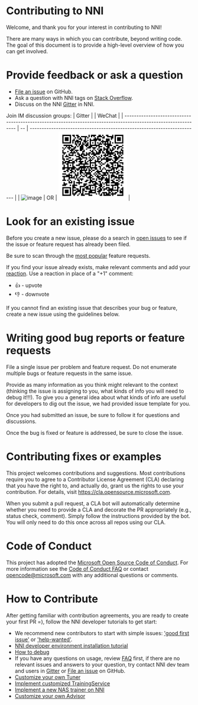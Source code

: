 # Contributing to NNI

Welcome, and thank you for your interest in contributing to NNI!

There are many ways in which you can contribute, beyond writing code. The goal of this document is to provide a high-level overview of how you can get involved.

# Provide feedback or ask a question

* [File an issue](https://github.com/microsoft/nni/issues/new/choose) on GitHub.
* Ask a question with NNI tags on [Stack Overflow](https://stackoverflow.com/questions/tagged/nni?sort=Newest&edited=true).
* Discuss on the NNI [Gitter](https://gitter.im/Microsoft/nni?utm_source=badge&utm_medium=badge&utm_campaign=pr-badge&utm_content=badge) in NNI.

Join IM discussion groups:
| Gitter                                                                                                         |    | WeChat                                                                  |
| -------------------------------------------------------------------------------------------------------------- | -- | ----------------------------------------------------------------------- |
| ![image](https://user-images.githubusercontent.com/39592018/80665738-e0574a80-8acc-11ea-91bc-0836dc4cbf89.png) | OR | ![image](https://github.com/scarlett2018/nniutil/raw/master/wechat.png) |


# Look for an existing issue
Before you create a new issue, please do a search in [open issues](https://github.com/microsoft/nni/issues) to see if the issue or feature request has already been filed.

Be sure to scan through the [most popular](https://github.com/microsoft/nni/issues?q=is%3Aopen+is%3Aissue+label%3AFAQ+sort%3Areactions-%2B1-desc) feature requests.

If you find your issue already exists, make relevant comments and add your [reaction](https://github.com/blog/2119-add-reactions-to-pull-requests-issues-and-comments). Use a reaction in place of a "+1" comment:

* 👍 - upvote
* 👎 - downvote

If you cannot find an existing issue that describes your bug or feature, create a new issue using the guidelines below.

# Writing good bug reports or feature requests
File a single issue per problem and feature request. Do not enumerate multiple bugs or feature requests in the same issue.

Provide as many information as you think might relevant to the context (thinking the issue is assigning to you, what kinds of info you will need to debug it!!!). To give you a general idea about what kinds of info are useful for developers to dig out the issue, we had provided issue template for you.

Once you had submitted an issue, be sure to follow it for questions and discussions.

Once the bug is fixed or feature is addressed, be sure to close the issue.

# Contributing fixes or examples

This project welcomes contributions and suggestions. Most contributions require you to agree to a Contributor License Agreement (CLA) declaring that you have the right to, and actually do, grant us the rights to use your contribution. For details, visit https://cla.opensource.microsoft.com.

When you submit a pull request, a CLA bot will automatically determine whether you need to provide a CLA and decorate the PR appropriately (e.g., status check, comment). Simply follow the instructions provided by the bot. You will only need to do this once across all repos using our CLA.

# Code of Conduct

This project has adopted the [Microsoft Open Source Code of Conduct](https://opensource.microsoft.com/codeofconduct/). For more information see the [Code of Conduct FAQ](https://opensource.microsoft.com/codeofconduct/faq/) or contact [opencode@microsoft.com](mailto:opencode@microsoft.com) with any additional questions or comments.

# How to Contribute

After getting familiar with contribution agreements, you are ready to create your first PR =), follow the NNI developer tutorials to get start:

* We recommend new contributors to start with simple issues: ['good first issue'](https://github.com/Microsoft/nni/issues?q=is%3Aissue+is%3Aopen+label%3A%22good+first+issue%22) or ['help-wanted'](https://github.com/microsoft/nni/issues?q=is%3Aopen+is%3Aissue+label%3A%22help+wanted%22).
* [NNI developer environment installation tutorial](docs/en_US/Tutorial/SetupNniDeveloperEnvironment.md)
* [How to debug](docs/en_US/Tutorial/HowToDebug.md)
* If you have any questions on usage, review [FAQ](https://github.com/microsoft/nni/blob/master/docs/en_US/Tutorial/FAQ.md) first, if there are no relevant issues and answers to your question, try contact NNI dev team and users in [Gitter](https://gitter.im/Microsoft/nni?utm_source=badge&utm_medium=badge&utm_campaign=pr-badge&utm_content=badge) or [File an issue](https://github.com/microsoft/nni/issues/new/choose) on GitHub.
* [Customize your own Tuner](docs/en_US/Tuner/CustomizeTuner.md)
* [Implement customized TrainingService](docs/en_US/TrainingService/HowToImplementTrainingService.md)
* [Implement a new NAS trainer on NNI](docs/en_US/NAS/Advanced.md)
* [Customize your own Advisor](docs/en_US/Tuner/CustomizeAdvisor.md)

